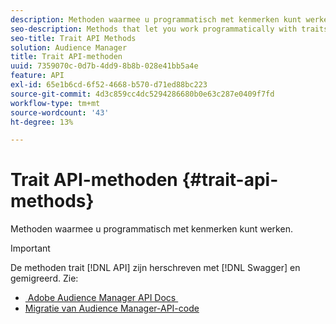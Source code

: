 ```yaml
---
description: Methoden waarmee u programmatisch met kenmerken kunt werken.
seo-description: Methods that let you work programmatically with traits.
seo-title: Trait API Methods
solution: Audience Manager
title: Trait API-methoden
uuid: 7359070c-0d7b-4dd9-8b8b-028e41bb5a4e
feature: API
exl-id: 65e1b6cd-6f52-4668-b570-d71ed88bc223
source-git-commit: 4d3c859cc4dc5294286680b0e63c287e0409f7fd
workflow-type: tm+mt
source-wordcount: '43'
ht-degree: 13%

---
```


# Trait API-methoden {#trait-api-methods}

Methoden waarmee u programmatisch met kenmerken kunt werken.

>[!IMPORTANT]
>
>De methoden trait [!DNL API] zijn herschreven met [!DNL Swagger] en gemigreerd. Zie:
>
>* [&#x200B; Adobe Audience Manager API Docs &#x200B;](https://bank.demdex.com/portal/swagger/index.html)
>* [Migratie van Audience Manager-API-code](../../api/api-swagger-migration.md)
